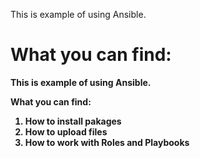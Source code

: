 This is example of using Ansible.

<b>What you can find:<b>
=======
This is example of using <b>Ansible</b>. 

<b>What you can find</b>:
 1. How to install pakages
 2. How to upload files
 3. How to work with Roles and Playbooks
